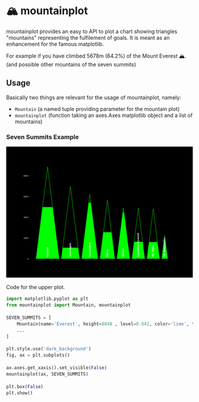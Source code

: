 # :mountain_snow: mountainplot 
mountainplot provides an easy to API to plot a chart showing triangles "mountains" representing the fulfilement of goals.
It  is meant as an enhancement for the famous matplotlib. 

For example if you have climbed 5678m (64.2%) of the Mount Everest :mountain_snow:.
(and possible other mountains of the seven summits)

## Usage
Basically two things are relevant for the usage of mountainplot, namely: 
* `Mountain` (a named tuple providing parameter for the mountain plot)
* `mountainplot` (function taking an axes.Axes matplotlib object and a list of mountains)

### Seven Summits Example
![Seven Summits](img/seven_summits.png "Seven Summits")

Code for the upper plot.
```python
import matplotlib.pyplot as plt
from mountainplot import Mountain, mountainplot

SEVEN_SUMMITS = [
    Mountain(name='Everest', height=8848 , level=0.642, color='lime', text_color='white'),
    ...
]

plt.style.use('dark_background')
fig, ax = plt.subplots()

ax.axes.get_xaxis().set_visible(False)
mountainplot(ax, SEVEN_SUMMITS)

plt.box(False)
plt.show()
```
